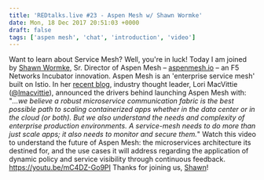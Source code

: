 ```yaml
---
title: 'REDtalks.live #23 - Aspen Mesh w/ Shawn Wormke'
date: Mon, 18 Dec 2017 20:51:03 +0000
draft: false
tags: ['aspen mesh', 'chat', 'introduction', 'video']
---
```


Want to learn about Service Mesh? Well, you're in luck! Today I am joined by [Shawn Wormke](https://www.linkedin.com/in/shawnwormke/), Sr. Director of Aspen Mesh – [aspenmesh.io](https://aspenmesh.io) – an F5 Networks Incubator innovation. Aspen Mesh is an 'enterprise service mesh' built on Istio. In her [recent blog](https://f5.com/about-us/blog/articles/open-source-spotlight-f5-announces-it-will-commit-more-than-code-28904), industry thought leader, Lori MacVittie ([@lmacvittie](https://twitter.com/lmacvittie)), announced the drivers behind launching Aspen Mesh with: "_...we believe a robust microservice communication fabric is the best possible path to scaling containerized apps whether in the data center or in the cloud (or both). But we also understand the needs and complexity of enterprise production environments. A service-mesh needs to do more than just scale apps; it also needs to monitor and secure them._" Watch this video to understand the future of Aspen Mesh: the microservices architecture its destined for, and the use cases it will address regarding the application of dynamic policy and service visibility through continuous feedback. https://youtu.be/mC4DZ-Go9PI Thanks for joining us, [Shawn](https://www.linkedin.com/in/shawnwormke/)!